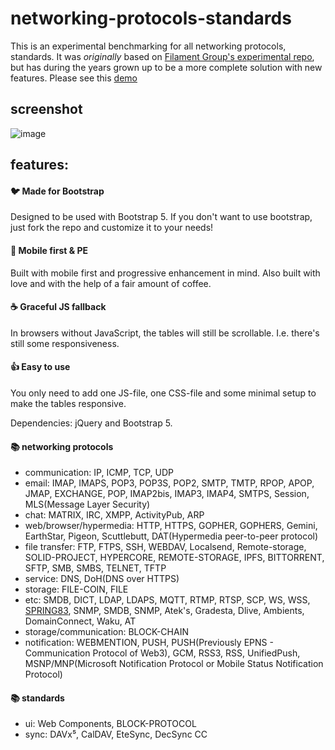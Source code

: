 # networking-protocols-standards
This is an experimental benchmarking for all networking protocols, standards. It was *originally* based on [Filament Group's experimental repo](https://github.com/filamentgroup/RWD-Table-Patterns), []() but has during the years grown up to be a more complete solution with new features. Please see this [demo](https://eantho.github.io/networking-protocols)

## screenshot
![image](https://user-images.githubusercontent.com/125943841/220423094-d829aca6-328a-4b60-b48c-c28a9ee89202.png)

## features:

#### :bird: Made for Bootstrap
Designed to be used with Bootstrap 5. If you don't want to use bootstrap, just fork the repo and customize it to your needs!

#### :iphone: Mobile first & PE
Built with mobile first and progressive enhancement in mind. Also built with love and with the help of a fair amount of coffee.

#### :coffee: Graceful JS fallback
In browsers without JavaScript, the tables will still be scrollable. I.e. there's still some responsiveness.

#### :thumbsup: Easy to use
You only need to add one JS-file, one CSS-file and some minimal setup to make the tables responsive.

Dependencies: jQuery and Bootstrap 5.

#### 📚 networking protocols
- communication: IP, ICMP, TCP, UDP
- email: IMAP, IMAPS, POP3, POP3S, POP2, SMTP, TMTP, RPOP, APOP, JMAP, EXCHANGE, POP, IMAP2bis, IMAP3, IMAP4, SMTPS, Session, MLS(Message Layer Security)
- chat: MATRIX, IRC, XMPP, ActivityPub, ARP
- web/browser/hypermedia: HTTP, HTTPS, GOPHER, GOPHERS, Gemini, EarthStar, Pigeon, Scuttlebutt, DAT(Hypermedia peer-to-peer protocol)
- file transfer: FTP, FTPS, SSH, WEBDAV, Localsend, Remote-storage, SOLID-PROJECT, HYPERCORE, REMOTE-STORAGE, IPFS, BITTORRENT, SFTP, SMB, SMBS, TELNET, TFTP
- service: DNS, DoH(DNS over HTTPS)
- storage: FILE-COIN, FILE
- etc: SMDB, DICT, LDAP, LDAPS, MQTT, RTMP, RTSP, SCP, WS, WSS, [SPRING83](https://github.com/robinsloan/spring-83), SNMP, SMDB, SNMP, Atek's, Gradesta, Dlive, Ambients, DomainConnect, Waku, AT
- storage/communication: BLOCK-CHAIN
- notification: WEBMENTION, PUSH, PUSH(Previously EPNS - Communication Protocol of Web3), GCM, RSS3, RSS, UnifiedPush, MSNP/MNP(Microsoft Notification Protocol or Mobile Status Notification Protocol) 

#### 📚 standards
- ui: Web Components, BLOCK-PROTOCOL
- sync: DAVx⁵, CalDAV, EteSync, DecSync CC
